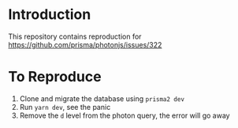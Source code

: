 # Introduction

This repository contains reproduction for https://github.com/prisma/photonjs/issues/322

# To Reproduce

1. Clone and migrate the database using `prisma2 dev`
2. Run `yarn dev`, see the panic
3. Remove the `d` level from the photon query, the error will go away
